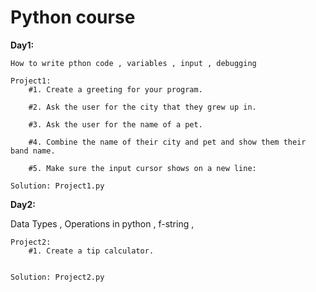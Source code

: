 # Python course

**Day1:** 

    How to write pthon code , variables , input , debugging 

    Project1: 
        #1. Create a greeting for your program.

        #2. Ask the user for the city that they grew up in.

        #3. Ask the user for the name of a pet.

        #4. Combine the name of their city and pet and show them their band name.

        #5. Make sure the input cursor shows on a new line:

    Solution: Project1.py

**Day2:**

   Data Types , Operations in python , f-string , 

    Project2:
        #1. Create a tip calculator.
        

    Solution: Project2.py